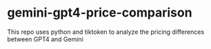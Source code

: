 # gemini-gpt4-price-comparison
This repo uses python and tiktoken to analyze the pricing differences between GPT4 and Gemini
